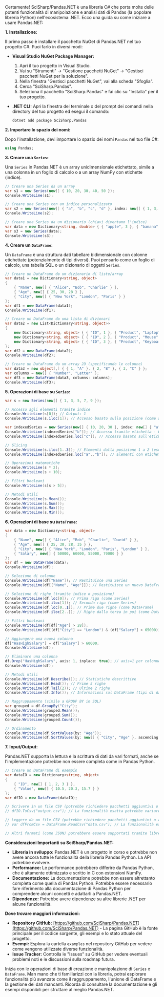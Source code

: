 Certamente! SciSharp/Pandas.NET è una libreria C# che porta molte delle potenti funzionalità di manipolazione e analisi dati di Pandas (la popolare libreria Python) nell'ecosistema .NET. Ecco una guida su come iniziare a usare Pandas.NET:

**1. Installazione:**

Il primo passo è installare il pacchetto NuGet di Pandas.NET nel tuo progetto C#. Puoi farlo in diversi modi:

* **Visual Studio NuGet Package Manager:**
    1.  Apri il tuo progetto in Visual Studio.
    2.  Vai su "Strumenti" -> "Gestione pacchetti NuGet" -> "Gestisci pacchetti NuGet per la soluzione".
    3.  Nella finestra "Gestisci pacchetti NuGet", vai alla scheda "Sfoglia".
    4.  Cerca "SciSharp.Pandas".
    5.  Seleziona il pacchetto "SciSharp.Pandas" e fai clic su "Installa" per il tuo progetto.

* **.NET CLI:**
    Apri la finestra del terminale o del prompt dei comandi nella directory del tuo progetto ed esegui il comando:

    ```bash
    dotnet add package SciSharp.Pandas
    ```

**2. Importare lo spazio dei nomi:**

Dopo l'installazione, devi importare lo spazio dei nomi `Pandas` nel tuo file C#:

```csharp
using Pandas;
```

**3. Creare una `Series`:**

Una `Series` in Pandas.NET è un array unidimensionale etichettato, simile a una colonna in un foglio di calcolo o a un array NumPy con etichette (indice).

```csharp
// Creare una Series da un array
var s1 = new Series(new[] { 10, 20, 30, 40, 50 });
Console.WriteLine(s1);

// Creare una Series con un indice personalizzato
var s2 = new Series(new[] { "a", "b", "c", "d" }, index: new[] { 1, 3, 5, 7 });
Console.WriteLine(s2);

// Creare una Series da un dizionario (chiavi diventano l'indice)
var data = new Dictionary<string, double> { { "apple", 3 }, { "banana", 2 }, { "cherry", 5 } };
var s3 = new Series(data);
Console.WriteLine(s3);
```

**4. Creare un `DataFrame`:**

Un `DataFrame` è una struttura dati tabellare bidimensionale con colonne etichettate (potenzialmente di tipi diversi). Puoi pensarlo come un foglio di calcolo, una tabella SQL o un dizionario di oggetti `Series`.

```csharp
// Creare un DataFrame da un dizionario di liste/array
var data1 = new Dictionary<string, object>
{
    { "Name", new[] { "Alice", "Bob", "Charlie" } },
    { "Age", new[] { 25, 30, 28 } },
    { "City", new[] { "New York", "London", "Paris" } }
};
var df1 = new DataFrame(data1);
Console.WriteLine(df1);

// Creare un DataFrame da una lista di dizionari
var data2 = new List<Dictionary<string, object>>
{
    new Dictionary<string, object> { { "ID", 1 }, { "Product", "Laptop" }, { "Price", 1200 } },
    new Dictionary<string, object> { { "ID", 2 }, { "Product", "Mouse" }, { "Price", 25 } },
    new Dictionary<string, object> { { "ID", 3 }, { "Product", "Keyboard" }, { "Price", 75 } }
};
var df2 = new DataFrame(data2);
Console.WriteLine(df2);

// Creare un DataFrame da un array 2D (specificando le colonne)
var data3 = new object[,] { { 1, "A" }, { 2, "B" }, { 3, "C" } };
var columns = new[] { "Number", "Letter" };
var df3 = new DataFrame(data3, columns: columns);
Console.WriteLine(df3);
```

**5. Operazioni di base su `Series`:**

```csharp
var s = new Series(new[] { 1, 3, 5, 7, 9 });

// Accesso agli elementi tramite indice
Console.WriteLine(s[0]); // Output: 1
Console.WriteLine(s.iloc[1]); // Accesso basato sulla posizione (come array) - Output: 3

var indexedSeries = new Series(new[] { 10, 20, 30 }, index: new[] { "a", "b", "c" });
Console.WriteLine(indexedSeries["b"]); // Accesso tramite etichetta - Output: 20
Console.WriteLine(indexedSeries.loc["c"]); // Accesso basato sull'etichetta - Output: 30

// Slicing
Console.WriteLine(s.iloc[1..3]); // Elementi dalla posizione 1 a 2 (esclusa la 3)
Console.WriteLine(indexedSeries.loc["a".."b"]); // Elementi con etichette da "a" a "b" (inclusa "b")

// Operazioni matematiche
Console.WriteLine(s * 2);
Console.WriteLine(s + 10);

// Filtri booleani
Console.WriteLine(s[s > 5]);

// Metodi utili
Console.WriteLine(s.Mean());
Console.WriteLine(s.Sum());
Console.WriteLine(s.Max());
Console.WriteLine(s.Min());
```

**6. Operazioni di base su `DataFrame`:**

```csharp
var data = new Dictionary<string, object>
{
    { "Name", new[] { "Alice", "Bob", "Charlie", "David" } },
    { "Age", new[] { 25, 30, 28, 35 } },
    { "City", new[] { "New York", "London", "Paris", "London" } },
    { "Salary", new[] { 50000, 60000, 55000, 70000 } }
};
var df = new DataFrame(data);
Console.WriteLine(df);

// Selezione di colonne
Console.WriteLine(df["Name"]); // Restituisce una Series
Console.WriteLine(df[["Name", "Age"]]); // Restituisce un nuovo DataFrame

// Selezione di righe (tramite indice o posizione)
Console.WriteLine(df.loc[0]); // Prima riga (come Series)
Console.WriteLine(df.iloc[1]); // Seconda riga (come Series)
Console.WriteLine(df.loc[0..1]); // Prime due righe (come DataFrame)
Console.WriteLine(df.iloc[2..]); // Righe dalla terza in poi (come DataFrame)

// Filtri booleani
Console.WriteLine(df[df["Age"] > 28]);
Console.WriteLine(df[(df["City"] == "London") & (df["Salary"] > 65000)]);

// Aggiungere una nuova colonna
df["HasHighSalary"] = df["Salary"] > 60000;
Console.WriteLine(df);

// Eliminare una colonna
df.Drop("HasHighSalary", axis: 1, inplace: true); // axis=1 per colonne, inplace=true modifica il DataFrame originale
Console.WriteLine(df);

// Metodi utili
Console.WriteLine(df.Describe()); // Statistiche descrittive
Console.WriteLine(df.Head()); // Prime 5 righe
Console.WriteLine(df.Tail(2)); // Ultime 2 righe
Console.WriteLine(df.Info()); // Informazioni sul DataFrame (tipi di dati, non null)

// Raggruppamento (simile a GROUP BY in SQL)
var grouped = df.GroupBy("City");
Console.WriteLine(grouped.Mean());
Console.WriteLine(grouped.Sum());
Console.WriteLine(grouped.Count());

// Ordinamento
Console.WriteLine(df.SortValues(by: "Age"));
Console.WriteLine(df.SortValues(by: new[] { "City", "Age" }, ascending: new[] { true, false }));
```

**7. Input/Output:**

Pandas.NET supporta la lettura e la scrittura di dati da vari formati, anche se l'implementazione potrebbe non essere completa come in Pandas Python.

```csharp
// Creare un DataFrame di esempio
var dataIO = new Dictionary<string, object>
{
    { "ID", new[] { 1, 2, 3 } },
    { "Value", new[] { 10.5, 20.3, 15.7 } }
};
var dfIO = new DataFrame(dataIO);

// Scrivere in un file CSV (potrebbe richiedere pacchetti aggiuntivi o avere funzionalità limitate)
// dfIO.ToCsv("output.csv"); // La funzionalità esatta potrebbe variare

// Leggere da un file CSV (potrebbe richiedere pacchetti aggiuntivi o avere funzionalità limitate)
// var dfFromCsv = DataFrame.ReadCsv("data.csv"); // La funzionalità esatta potrebbe variare

// Altri formati (come JSON) potrebbero essere supportati tramite librerie aggiuntive o funzionalità future.
```

**Considerazioni Importanti su SciSharp/Pandas.NET:**

* **Libreria in sviluppo:** Pandas.NET è un progetto in corso e potrebbe non avere ancora tutte le funzionalità della libreria Pandas Python. La API potrebbe evolvere.
* **Performance:** Le performance potrebbero differire da Pandas Python, che è altamente ottimizzato e scritto in C con estensioni NumPy.
* **Documentazione:** La documentazione potrebbe non essere altrettanto completa come quella di Pandas Python. Potrebbe essere necessario fare riferimento alla documentazione di Pandas Python per comprendere alcuni concetti e adattarli a Pandas.NET.
* **Dipendenze:** Potrebbe avere dipendenze su altre librerie .NET per alcune funzionalità.

**Dove trovare maggiori informazioni:**

* **Repository GitHub:** [https://github.com/SciSharp/Pandas.NET](https://github.com/SciSharp/Pandas.NET) - La pagina GitHub è la fonte principale per il codice sorgente, gli esempi e lo stato attuale del progetto.
* **Esempi:** Esplora la cartella `examples` nel repository GitHub per vedere come vengono utilizzate diverse funzionalità.
* **Issue Tracker:** Controlla le "Issues" su GitHub per vedere eventuali problemi noti e le discussioni sulla roadmap futura.

Inizia con le operazioni di base di creazione e manipolazione di `Series` e `DataFrame`. Man mano che ti familiarizzi con la libreria, potrai esplorare funzionalità più avanzate come il raggruppamento, l'unione di DataFrame e la gestione dei dati mancanti. Ricorda di consultare la documentazione e gli esempi disponibili per sfruttare al meglio Pandas.NET.